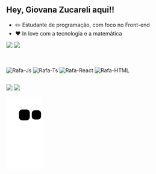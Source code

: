 ## Hey, Giovana Zucareli aqui!!


- ✏️ Estudante de programação, com foco no Front-end
- ❤️ In love com a tecnologia e a matemática

<div>
  <img height="180em" src="https://github-readme-stats.vercel.app/api?username=giovanazucareli&show_icons=true&theme=radical&include_all_commits=true&count_private=true"/>
  <img height="180em" src="https://github-readme-stats.vercel.app/api/top-langs/?username=giovanazucareli&layout=compact&langs_count=7&theme=radical"/>
</div>

##

<div style="display: inline_block"><br>
  <img align="center" alt="Rafa-Js" height="30" width="40" src="https://cdn-icons-png.flaticon.com/512/5968/5968292.png">
  <img align="center" alt="Rafa-Ts" height="30" width="40" src="https://cdn-icons-png.flaticon.com/512/5968/5968242.png">
  <img align="center" alt="Rafa-React" height="30" width="40" src="https://cdn.jsdelivr.net/gh/devicons/devicon/icons/html5/html5-original.svg">
  <img align="center" alt="Rafa-HTML" height="30" width="40" src="https://cdn.jsdelivr.net/gh/devicons/devicon/icons/php/php-original.svg">
</div>


##


<div> 
  <a href = "mailto:giovanazucareli@gmail.com"><img src="https://img.shields.io/badge/-Gmail-%23333?style=for-the-badge&logo=gmail&logoColor=white" target="_blank"></a>
  <a href="https://www.linkedin.com/in/giovana-zucareli-1aa205202/" target="_blank"><img src="https://img.shields.io/badge/-LinkedIn-%230077B5?style=for-the-badge&logo=linkedin&logoColor=white" target="_blank"></a> 
 
  ![Snake animation](https://github.com/rafaballerini/rafaballerini/blob/output/github-contribution-grid-snake.svg)
 
</div>
